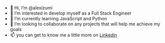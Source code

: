 - 👋 Hi, I’m @alexizumi
- 👀 I’m interested in develop myself as a Full Stack Engineer
- 🌱 I’m currently learning JavaScript and Python
- 💞️ I’m looking to collaborate on any projects that will help me achieve my goals
- 📫 you can get to know me a little more on [Linkedin](https://www.linkedin.com/in/alexizumi/)

<!---
alexizumi/alexizumi is a ✨ special ✨ repository because its `README.md` (this file) appears on your GitHub profile.
You can click the Preview link to take a look at your changes.
--->
